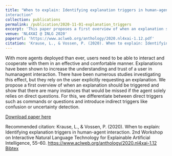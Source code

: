 ```yaml
---
title: "When to explain: Identifying explanation triggers in human-agent
interaction"
collection: publications
permalink: /publication/2020-11-01-explanation_triggers
excerpt: 'This paper proposes a first overview of when an explanation should be triggered in human-agent interaction and shows that there are many instances that would be missed if the agent solely relies on direct questions.'
venue: 'NL4XAI @ INLG 2020'
paperurl: 'https://www.aclweb.org/anthology/2020.nl4xai-1.12.pdf'
citation: 'Krause, L., & Vossen, P. (2020). When to explain: Identifying explanation triggers in human-agent interaction. 2nd Workshop on Interactive Natural Language Technology for Explainable Artificial Intelligence, 55–60. https://www.aclweb.org/anthology/2020.nl4xai-1.12'
---
```

With more agents deployed than ever, users
need to be able to interact and cooperate with
them in an effective and comfortable manner.
Explanations have been shown to increase the
understanding and trust of a user in humanagent interaction. There have been numerous
studies investigating this effect, but they rely
on the user explicitly requesting an explanation. We propose a first overview of when an
explanation should be triggered and show that
there are many instances that would be missed
if the agent solely relies on direct questions.
For this, we differentiate between direct triggers such as commands or questions and introduce indirect triggers like confusion or uncertainty detection.

[Download paper here](https://www.aclweb.org/anthology/2020.nl4xai-1.12.pdf)

Recommended citation: Krause, L., & Vossen, P. (2020). When to explain: Identifying explanation triggers in human-agent interaction. 2nd Workshop on Interactive Natural Language Technology for Explainable Artificial Intelligence, 55–60. https://www.aclweb.org/anthology/2020.nl4xai-1.12 \
[Bibtex](https://www.aclweb.org/anthology/2020.nl4xai-1.12.bib)
